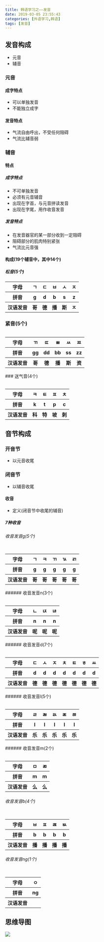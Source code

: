 ```yaml
---
title: 韩语学习之——发音
date: 2019-03-05 23:55:43
categories: [外语学习,韩语]
tags: [发音]
---
```


## 发音构成
* 元音
* 辅音

### 元音
#### 成字特点
* 可以单独发音
* 不能独立成字
#### 发音特点
* 气流自由呼出，不受任何阻碍
* 气流比辅音弱


<!--more-->
### 辅音
#### 特点
##### 成字特点
* 不可单独发音
* 必须有元音辅音
* 出现在字首，与元音拼读发音
* 出现在字尾，用作收音发音

##### 发音特点
* 在发音器官的某一部分收到一定阻碍
* 阻碍部分的肌肉特别紧张
* 气流比元音强
#### 构成(19个辅音中，其中14个)

##### 松音(5个)
<table border="0"><tr><th>字母</th><th>ㄱ</th><th>ㄷ</th><th>ㅂ</th><th>ㅅ</th><th>ㅈ</th></tr><tr><th>拼音</th><th>g</th><th>d</th><th>b</th><th>s</th><th>z</th></tr><tr><th>汉语发音</th><th>哥</th><th>德</th><th>播</th><th>斯</th><th>ㅈ</th></tr><table>
 
### 紧音(5个)
<table border="0"><tr><th>字母</th><th>ㄲ</th><th>ㄸ</th><th>ㅃ</th><th>ㅆ</th><th>ㅉ</th></tr><tr><th>拼音</th><th>gg</th><th>dd</th><th>bb</th><th>ss</th><th>zz</th></tr><tr><th>汉语发音</th><th>哥</th><th>德</th><th>播</th><th>斯</th><th>资</th></tr><table>
### 送气音(4个)
<table border="0"><tr><th>字母</th><th>ㅋ</th><th>ㅌ</th><th>ㅍ</th><th>ㅊ</th></tr><tr><th>拼音</th><th>k</th><th>t</th><th>p</th><th>c</th></tr><tr><th>汉语发音</th><th>科</th><th>特</th><th>坡</th><th>刺</th></tr><table>

## 音节构成
### 开音节
* 以元音收尾
### 闭音节
* 以辅音收尾

#### 收音
* 定义(闭音节中收尾的辅音)

##### 7种收音
###### 收音发音g(5个)  
<table border="0"><tr><th>字母</th><th>ㄱ</th><th>ㅋ</th><th>ㄲ</th><th>ㄳ</th><th>ㄺ</th></tr><tr><th>拼音</th><th>g</th><th>g</th><th>g</th><th>g</th><th>g</th></tr><tr><th>汉语发音</th><th>哥</th><th>哥</th><th>哥</th><th>哥</th><th>哥</th></tr><table>
###### 收音发音n(3个) 
<table border="0"><tr><th>字母</th><th>ㄴ</th><th>ㄵ</th><th>ㄶ</th></tr><tr><th>拼音</th><th>n</th><th>n</th><th>n</th></tr><tr><th>汉语发音</th><th>呢</th><th>呢</th><th>呢</th></tr><table>
###### 收音发音d(7个) 
<table border="0"><tr><th>字母</th><th>ㄷ</th><th>ㅅ</th><th>ㅈ</th><th>ㅊ</th><th>ㅌ</th><th>ㅎ</th><th>ㅆ</th></tr><tr><th>拼音</th><th>d</th><th>d</th><th>d</th><th>d</th><th>d</th><th>d</th><th>d</th></tr><tr><th>汉语发音</th><th>德</th><th>德</th><th>德</th><th>德</th><th>德</th><th>德</th><th>德</th></tr><table>
###### 收音发音l(5个) 
<table border="0"><tr><th>字母</th><th>ㄹ</th><th>ㄼ</th><th>ㄽ</th><th>ㄾ</th><th>ㅀ</th></tr><tr><th>拼音</th><th>l</th><th>l</th><th>l</th><th>l</th><th>l</th></tr><tr><th>汉语发音</th><th>乐</th><th>乐</th><th>乐</th><th>乐</th><th>乐</th></tr><table>
###### 收音发音m(2个) 
<table border="0"><tr><th>字母</th><th>ㅁ</th><th>ㄻ</th></tr><tr><th>拼音</th><th>m</th><th>m</th></tr><tr><th>汉语发音</th><th>么</th><th>么</th></tr><table>

###### 收音发音b(4个) 
<table border="0"><tr><th>字母</th><th>ㅂ</th><th>ㅍ</th><th>ㄿ</th><th>ㅄ</th></tr><tr><th>拼音</th><th>b</th><th>b</th><th>b</th><th>b</th></tr><tr><th>汉语发音</th><th>播</th><th>播</th><th>播</th><th>播</th></tr><table>

###### 收音发音ng(1个) 
<table border="0"><tr><th>字母</th><th>ㅇ</th></tr><tr><th>拼音</th><th>ng</th></tr><tr><th>汉语发音</th><th></th></tr><table>

## 思维导图
![][1]




[1]: https://raw.githubusercontent.com/PGzxc/images/master/blog-images/korean_pronunciation.png